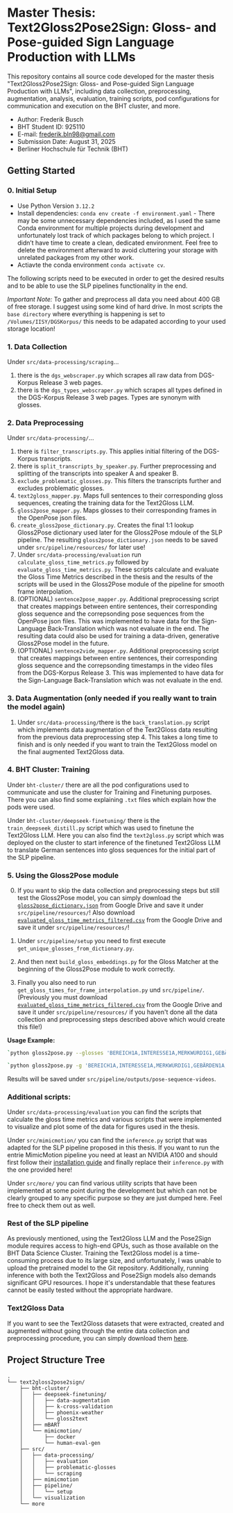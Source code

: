 # Master Thesis: Text2Gloss2Pose2Sign: Gloss- and Pose-guided Sign Language Production with LLMs

This repository contains all source code developed for the master thesis "Text2Gloss2Pose2Sign: Gloss- and Pose-guided Sign Language Production with LLMs", including data collection, preprocessing, augmentation, analysis, evaluation, training scripts, pod configurations for communication and execution on the BHT cluster, and more.

* Author: Frederik Busch
* BHT Student ID: 925110
* E-mail: frederik.bln98@gmail.com
* Submission Date: August 31, 2025
* Berliner Hochschule für Technik (BHT)

## Getting Started

### 0. Initial Setup
* Use Python Version `3.12.2`
* Install dependencies: `conda env create -f environment.yaml` - There may be some unnecessary dependencies included, as I used the same Conda environment for multiple projects during development and unfortunately lost track of which packages belong to which project. I didn’t have time to create a clean, dedicated environment. Feel free to delete the environment afterward to avoid cluttering your storage with unrelated packages from my other work.
* Actiavte the conda environment `conda activate cv`.

The following scripts need to be executed in order to get the desired results and to be able to use the SLP pipelines functionality in the end.

*Important Note:* To gather and preprocess all data you need about 400 GB of free storage. I suggest using some kind of hard drive. In most scripts the `base directory` where everything is happening is set to `/Volumes/IISY/DGSKorpus/` this needs to be adapated according to your used storage location!

### 1. Data Collection
Under `src/data-processing/scraping`...
1. there is the `dgs_webscraper.py` which scrapes all raw data from DGS-Korpus Release 3 web pages.
2. there is the `dgs_types_webscraper.py` which scrapes all types defined in the DGS-Korpus Release 3 web pages. Types are synonym with glosses.

### 2. Data Preprocessing
Under `src/data-processing/`...
1. there is `filter_transcripts.py`. This applies initial filtering of the DGS-Korpus transcripts.
2. there is `split_transcripts_by_speaker.py`. Further preprocessing and splitting of the transcripts into speaker A and speaker B.
3. `exclude_problematic_glosses.py`. This filters the transcripts further and excludes problematic glosses.
4. `text2gloss_mapper.py`. Maps full sentences to their corresponding gloss sequences, creating the training data for the Text2Gloss LLM.
5. `gloss2pose_mapper.py`. Maps glosses to their corresponding frames in the OpenPose json files.
6. `create_gloss2pose_dictionary.py`. Creates the final 1:1 lookup Gloss2Pose dictionary used later for the Gloss2Pose mdoule of the SLP pipeline. The resulting `gloss2pose_dictionary.json` needs to be saved under `src/pipeline/resources/` for later use!
7. Under `src/data-processing/evaluation` run `calculate_gloss_time_metrics.py` followed by `evaluate_gloss_time_metrics.py`. These scripts calculate and evaluate the Gloss Time Metrics described in the thesis and the results of the scripts will be used in the Gloss2Pose module of the pipeline for smooth frame interpolation.
8. (OPTIONAL) `sentence2pose_mapper.py`. Additional preprocessing script that creates mappings between entire sentences, their corresponding gloss sequence and the correpsonding pose sequences from the OpenPose json files. This was implemented to have data for the Sign-Language Back-Translation which was not evaluate in the end. The resulting data could also be used for training a data-driven, generative Gloss2Pose model in the future.
9. (OPTIONAL) `sentence2vide_mapper.py`. Additional preprocessing script that creates mappings between entire sentences, their corresponding gloss sequence and the correpsonding timestamps in the video files from the DGS-Korpus Release 3. This was implemented to have data for the Sign-Language Back-Translation which was not evaluate in the end.

### 3. Data Augmentation (only needed if you really want to train the model again)
1. Under `src/data-processing/`there is the `back_translation.py` script which implements data augmentation of the Text2Gloss data resulting from the previous data preprocessing step 4. This takes a long time to finish and is only needed if you want to train the Text2Gloss model on the final augmented Text2Gloss data.

### 4. BHT Cluster: Training
Under `bht-cluster/` there are all the pod configurations used to communicate and use the cluster for Training and Finetuning purposes. There you can also find some explaining `.txt` files which explain how the pods were used.

Under `bht-cluster/deepseek-finetuning/` there is the `train_deepseek_distill.py` script which was used to finetune the Text2Gloss LLM. Here you can also find the `text2gloss.py` script which was deployed on the cluster to start inference of the finetuned Text2Gloss LLM to translate German sentences into gloss sequences for the initial part of the SLP pipeline.

### 5. Using the Gloss2Pose module
0. If you want to skip the data collection and preprocessing steps but still test the Gloss2Pose model, you can simply download the [`gloss2pose_dictionary.json`](https://drive.google.com/file/d/1rd0UQKMvWefWksdAw8MifO6U9qEM5fZD/view?usp=sharing) from Google Drive and save it under `src/pipeline/resources/`! Also download [`evaluated_gloss_time_metrics_filtered.csv`](https://drive.google.com/file/d/1qP9mZyNJlpuUjV2IuOsCBPXOx7gKX-J9/view?usp=sharing) from the Google Drive and save it under `src/pipeline/resources/`!

1. Under `src/pipeline/setup` you need to first execute `get_unique_glosses_from_dictionary.py`.
2. And then next `build_gloss_embeddings.py` for the Gloss Matcher at the beginning of the Gloss2Pose module to work correctly.
3. Finally you also need to run `get_gloss_times_for_frame_interpolation.py` und `src/pipeline/`. (Previously you must download [`evaluated_gloss_time_metrics_filtered.csv`](https://drive.google.com/file/d/1qP9mZyNJlpuUjV2IuOsCBPXOx7gKX-J9/view?usp=sharing) from the Google Drive and save it under `src/pipeline/resources/` if you haven't done all the data collection and preprocessing steps described above which would create this file!)

**Usage Example:**

```sh
`python gloss2pose.py --glosses 'BEREICH1A,INTERESSE1A,MERKWÜRDIG1,GEBÄRDEN1A,FASZINIEREND2,GEBÄRDEN1A,SPIELEN2,BEREICH1A,INTERESSE1A,SPIELEN2' --output-filename example-video --config-filename example-config.yml`
```

```sh
`python gloss2pose.py -g 'BEREICH1A,INTERESSE1A,MERKWÜRDIG1,GEBÄRDEN1A,FASZINIEREND2,GEBÄRDEN1A,SPIELEN2,BEREICH1A,INTERESSE1A,SPIELEN2' -o example-video -c example-config.yml`
```

Results will be saved under `src/pipeline/outputs/pose-sequence-videos`.

### Additional scripts:
Under `src/data-processing/evaluation` you can find the scripts that calculate the gloss time metrics and various scripts that were implemented to visualize and plot some of the data for figures used in the thesis.

Under `src/mimicmotion/` you can find the `inference.py` script that was adapted for the SLP pipeline proposed in this thesis. If you want to run the entrie MimicMotion pipeline you need at least an NVIDIA A100 and should first follow their [installation guide](https://github.com/Tencent/MimicMotion?tab=readme-ov-file#quickstart) and finally replace their `inference.py` with the one provided here!

Under `src/more/` you can find various utility scripts that have been implemented at some point during the development but which can not be clearly grouped to any specific purpose so they are just dumped here. Feel free to check them out as well.

### Rest of the SLP pipeline
As previously mentioned, using the Text2Gloss LLM and the Pose2Sign module requires access to high-end GPUs, such as those available on the BHT Data Science Cluster. Training the Text2Gloss model is a time-consuming process due to its large size, and unfortunately, I was unable to upload the pretrained model to the Git repository. Additionally, running inference with both the Text2Gloss and Pose2Sign models also demands significant GPU resources. I hope it's understandable that these features cannot be easily tested without the appropriate hardware.

### Text2Gloss Data
If you want to see the Text2Gloss datasets that were extracted, created and augmented without going through the entire data collection and preprocessing procedure, you can simply download them [here](https://drive.google.com/file/d/1g76BcB9G071Mh6nQa2wuDnc-JRSHKpnj/view?usp=sharing).


## Project Structure Tree
```text
.
└── text2gloss2pose2sign/
    ├── bht-cluster/
    │   ├── deepseek-finetuning/
    │   │   ├── data-augmentation
    │   │   ├── k-cross-validation
    │   │   ├── phoenix-weather
    │   │   └── gloss2text
    │   ├── mBART
    │   └── mimicmotion/
    │       ├── docker
    │       └── human-eval-gen
    ├── src/
    │   ├── data-processing/
    │   │   ├── evaluation
    │   │   ├── problematic-glosses
    │   │   └── scraping
    │   ├── mimicmotion
    │   ├── pipeline/
    │   │   └── setup
    │   └── visualization
    └── more
```
